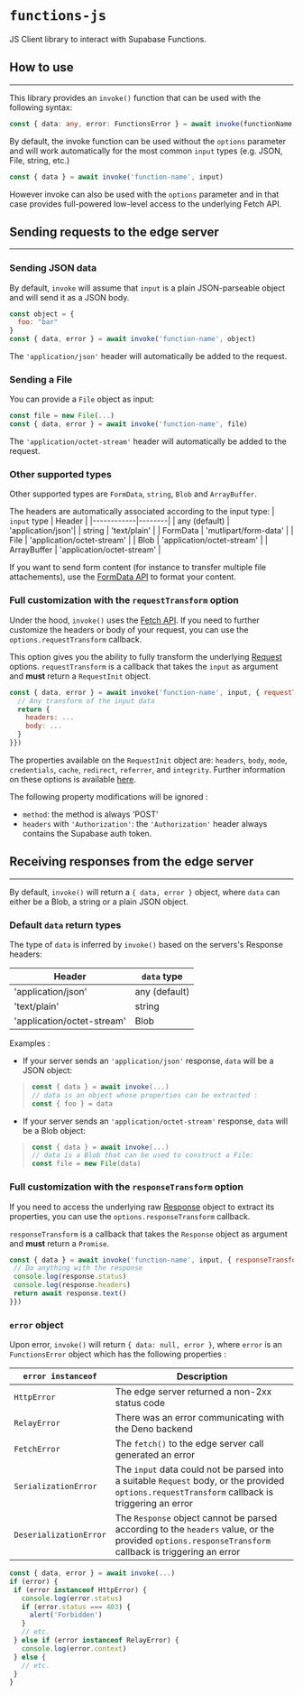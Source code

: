 # `functions-js`

JS Client library to interact with Supabase Functions.

## How to use
------

This library provides an `invoke()` function that can be used with the following syntax:

```ts
const { data: any, error: FunctionsError } = await invoke(functionName: string, input: any, options?:FunctionsInvokeOptions)
```

By default, the invoke function can be used without the `options` parameter and will work automatically for the most common `input` types (e.g. JSON, File, string, etc.)

```js
const { data } = await invoke('function-name', input) 
```

However invoke can also be used with the `options` parameter and in that case provides full-powered low-level access to the underlying Fetch API.


## Sending requests to the edge server
-----

### Sending JSON data

By default, `invoke` will assume that `input` is a plain JSON-parseable object and will send it as a JSON body.
```js
const object = {
  foo: "bar"
}
const { data, error } = await invoke('function-name', object)
```

The `'application/json'` header will automatically be added to the request.

### Sending a File

You can provide a `File` object as input:
```js
const file = new File(...)
const { data, error } = await invoke('function-name', file)
```

The `'application/octet-stream'` header will automatically be added to the request.

### Other supported types

Other supported types are `FormData`, `string`, `Blob` and `ArrayBuffer`.

The headers are automatically associated according to the input type:
| `input` type | Header |
|------------|--------|
| any (default) | 'application/json'|
| string | 'text/plain' |
| FormData | 'mutlipart/form-data' |
| File | 'application/octet-stream' |
| Blob | 'application/octet-stream' |
| ArrayBuffer | 'application/octet-stream' |

If you want to send form content (for instance to transfer multiple file attachements), use the [FormData API](https://developer.mozilla.org/en-US/docs/Web/API/FormData/Using_FormData_Objects) to format your content.

### Full customization with the `requestTransform` option

Under the hood, `invoke()` uses the [Fetch API](https://developer.mozilla.org/en-US/docs/Web/API/Fetch_API). If you need to further customize the headers or body of your request, you can use the `options.requestTransform` callback.

This option gives you the ability to fully transform the underlying [Request](https://developer.mozilla.org/en-US/docs/Web/API/Request) options. `requestTransform` is a callback that takes the `input` as argument and <strong>must</strong> return a `RequestInit` object.

```js
const { data, error } = await invoke('function-name', input, { requestTransform: (input) => {
  // Any transform of the input data
  return {
    headers: ...
    body: ...
  }
}})
```
The properties available on the `RequestInit` object are: `headers`, `body`, `mode`, `credentials`, `cache`, `redirect`, `referrer`, and `integrity`. Further information on these options is available [here](https://developer.mozilla.org/en-US/docs/Web/API/Request/Request).

The following property modifications will be ignored :
- `method`: the method is always 'POST'
- `headers` with `'Authorization'`: the `'Authorization'` header always contains the Supabase auth token.


## Receiving responses from the edge server
-----

By default, `invoke()` will return a `{ data, error }` object, where `data` can either be a Blob, a string or a plain JSON object.

### Default `data` return types

The type of `data` is inferred by `invoke()` based on the servers's Response headers:

| Header | `data` type |
|--------|------------------------|
| 'application/json' | any (default) |
| 'text/plain' | string |
| 'application/octet-stream' | Blob |

Examples :
- If your server sends an `'application/json'` response, `data` will be a JSON object:

> ```js
> const { data } = await invoke(...)
> // data is an object whose properties can be extracted :
> const { foo } = data
> ```

- If your server sends an `'application/octet-stream'` response, `data` will be a Blob object:

> ```js
> const { data } = await invoke(...)
> // data is a Blob that can be used to construct a File:
> const file = new File(data)
> ```

### Full customization with the `responseTransform` option

If you need to access the underlying raw [Response](https://developer.mozilla.org/en-US/docs/Web/API/Response) object to extract its properties, you can use the `options.responseTransform` callback. 

 `responseTransform` is a callback that takes the `Response` object as argument and <strong>must</strong> return a `Promise`.

 ```js
const { data } = await invoke('function-name', input, { responseTransform: async (response) => {
  // Do anything with the response
  console.log(response.status)
  console.log(response.headers)
  return await response.text()
}})
 ```

 ### `error` object

 Upon error, `invoke()` will return `{ data: null, error }`, where `error` is an `FunctionsError` object which has the following properties :

 | `error instanceof` | Description |
 |--------------------|-------------|
 | `HttpError` | The edge server returned a non-2xx status code |
 | `RelayError` | There was an error communicating with the Deno backend |
 | `FetchError` | The `fetch()` to the edge server call generated an error |
 | `SerializationError` | The `input` data could not be parsed into a suitable `Request` body, or the provided `options.requestTransform` callback is triggering an error |
 | `DeserializationError` | The `Response` object cannot be parsed according to the `headers` value, or the provided `options.responseTransform` callback is triggering an error | 

 ```js
 const { data, error } = await invoke(...)
 if (error) {
  if (error instanceof HttpError) {
    console.log(error.status)
    if (error.status === 403) {
      alert('Forbidden')
    }
    // etc.
  } else if (error instanceof RelayError) {
    console.log(error.context)
  } else {
    // etc.
  }
 }
 ```